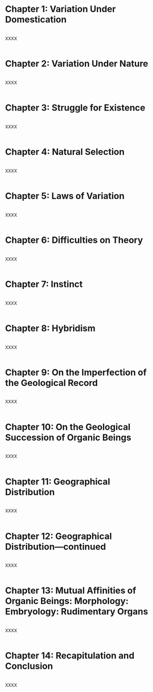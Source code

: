 # Chapter 1: Variation Under Domestication
<br>
XXXX
<br>
<div style="page-break-after: always;"></div>
<br>

# Chapter 2: Variation Under Nature
<br>
XXXX
<br>
<div style="page-break-after: always;"></div>
<br>

# Chapter 3: Struggle for Existence
<br>
XXXX
<br>
<div style="page-break-after: always;"></div>
<br>

# Chapter 4: Natural Selection
<br>
XXXX
<br>
<div style="page-break-after: always;"></div>
<br>

# Chapter 5: Laws of Variation
<br>
XXXX
<br>
<div style="page-break-after: always;"></div>
<br>

# Chapter 6: Difficulties on Theory
<br>
XXXX
<br>
<div style="page-break-after: always;"></div>
<br>

# Chapter 7: Instinct
<br>
XXXX
<br>
<div style="page-break-after: always;"></div>
<br>

# Chapter 8: Hybridism
<br>
XXXX
<br>
<div style="page-break-after: always;"></div>
<br>

# Chapter 9: On the Imperfection of the Geological Record
<br>
XXXX
<br>
<div style="page-break-after: always;"></div>
<br>

# Chapter 10: On the Geological Succession of Organic Beings
<br>
XXXX
<br>
<div style="page-break-after: always;"></div>
<br>

# Chapter 11: Geographical Distribution
<br>
XXXX
<br>
<div style="page-break-after: always;"></div>
<br>

# Chapter 12: Geographical Distribution—continued
<br>
XXXX
<br>
<div style="page-break-after: always;"></div>
<br>

# Chapter 13: Mutual Affinities of Organic Beings: Morphology: Embryology: Rudimentary Organs
<br>
XXXX
<br>
<div style="page-break-after: always;"></div>
<br>

# Chapter 14: Recapitulation and Conclusion
<br>
XXXX
<br>
<div style="page-break-after: always;"></div>
<br>
